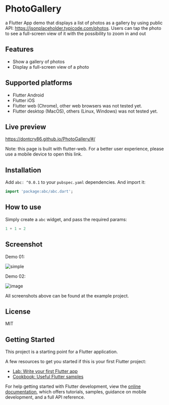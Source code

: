 # PhotoGallery

a Flutter App demo that displays a list of photos as a gallery by using public API: https://jsonplaceholder.typicode.com/photos. Users can tap the photo to see a full-screen view of it with the possibility to zoom in and out

## Features

- Show a gallery of photos
- Display a full-screen view of a photo

## Supported platforms

- Flutter Android
- Flutter iOS
- Flutter web (Chrome), other web browsers was not tested yet.
- Flutter desktop (MacOS), others (Linux, Windows) was not tested yet.

## Live preview

https://dontcry86.github.io/PhotoGallery/#/

Note: this page is built with flutter-web. For a better user experience, please use a mobile device to open this link.

## Installation

Add `abc: ^0.0.1` to your `pubspec.yaml` dependencies. And import it:

```dart
import 'package:abc/abc.dart';
```

## How to use

Simply create a `abc` widget, and pass the required params:

```dart
1 + 1 = 2
```

## Screenshot

Demo 01:

![simple](screenshot/demo01.gif)

Demo 02:

![image](screenshot/demo02.gif)

All screenshots above can be found at the example project.

## License

MIT

## Getting Started

This project is a starting point for a Flutter application.

A few resources to get you started if this is your first Flutter project:

- [Lab: Write your first Flutter app](https://docs.flutter.dev/get-started/codelab)
- [Cookbook: Useful Flutter samples](https://docs.flutter.dev/cookbook)

For help getting started with Flutter development, view the
[online documentation](https://docs.flutter.dev/), which offers tutorials,
samples, guidance on mobile development, and a full API reference.

